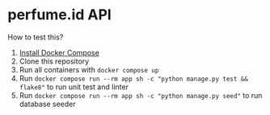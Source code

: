 # perfume.id API

How to test this?

1. [Install Docker Compose](https://docs.docker.com/compose/install/)
1. Clone this repository
1. Run all containers with `docker compose up`
1. Run `docker compose run --rm app sh -c "python manage.py test && flake8"` to run unit test and linter
1. Run `docker compose run --rm app sh -c "python manage.py seed"` to run database seeder
